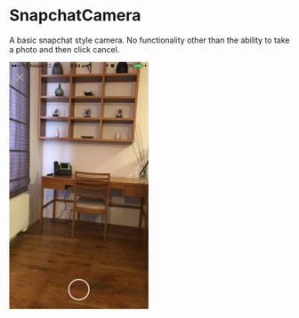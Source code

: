# SnapchatCamera
A basic snapchat style camera. No functionality other than the ability to take a photo and then click cancel. 

<img src="screenshot1.PNG" alt="Screenshot of camera" width="250"/>
